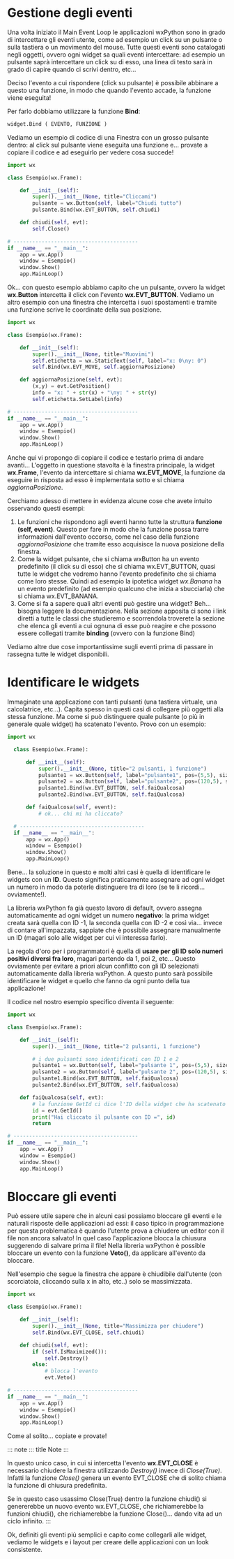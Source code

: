# Gestione degli eventi

Una volta iniziato il Main Event Loop le applicazioni wxPython sono in
grado di intercettare gli eventi utente, come ad esempio un click su un
pulsante o sulla tastiera o un movimento del mouse. Tutte questi eventi
sono catalogati negli oggetti, ovvero ogni widget sa quali eventi
intercettare: ad esempio un pulsante saprà intercettare un click su di
esso, una linea di testo sarà in grado di capire quando ci scrivi
dentro, etc\...

Deciso l\'evento a cui rispondere (click su pulsante) è possibile
abbinare a questo una funzione, in modo che quando l\'evento accade, la
funzione viene eseguita!

Per farlo dobbiamo utilizzare la funzione **Bind**:

``` python
widget.Bind ( EVENTO, FUNZIONE )
```

Vediamo un esempio di codice di una Finestra con un grosso pulsante
dentro: al click sul pulsante viene eseguita una funzione e\... provate
a copiare il codice e ad eseguirlo per vedere cosa succede!

``` python
import wx

class Esempio(wx.Frame):

    def __init__(self):
        super().__init__(None, title="Cliccami")
        pulsante = wx.Button(self, label="Chiudi tutto")
        pulsante.Bind(wx.EVT_BUTTON, self.chiudi)

    def chiudi(self, evt):
        self.Close()

# ----------------------------------------
if __name__ == "__main__":
    app = wx.App()
    window = Esempio()
    window.Show()
    app.MainLoop()
```

Ok\... con questo esempio abbiamo capito che un pulsante, ovvero la
widget **wx.Button** intercetta il click con l\'evento
**wx.EVT_BUTTON**. Vediamo un altro esempio con una finestra che
intercetta i suoi spostamenti e tramite una funzione scrive le
coordinate della sua posizione.

``` python
import wx

class Esempio(wx.Frame):

    def __init__(self):
        super().__init__(None, title="Muovimi")
        self.etichetta = wx.StaticText(self, label="x: 0\ny: 0")
        self.Bind(wx.EVT_MOVE, self.aggiornaPosizione)

    def aggiornaPosizione(self, evt):
        (x,y) = evt.GetPosition()
        info = "x: " + str(x) + "\ny: " + str(y)
        self.etichetta.SetLabel(info)

# ----------------------------------------
if __name__ == "__main__":
    app = wx.App()
    window = Esempio()
    window.Show()
    app.MainLoop()
```

Anche qui vi propongo di copiare il codice e testarlo prima di andare
avanti\... L\'oggetto in questione stavolta è la finestra principale, la
widget **wx.Frame**, l\'evento da intercettare si chiama
**wx.EVT_MOVE**, la funzione da eseguire in risposta ad esso è
implementata sotto e si chiama *aggiornaPosizione*.

Cerchiamo adesso di mettere in evidenza alcune cose che avete intuito
osservando questi esempi:

1.  Le funzioni che rispondono agli eventi hanno tutte la struttura
    **funzione (self, event)**. Questo per fare in modo che la funzione
    possa trarre informazioni dall\'evento occorso, come nel caso della
    funzione *aggiornaPosizione* che tramite esso acquisisce la nuova
    posizione della finestra.
2.  Come la widget pulsante, che si chiama wxButton ha un evento
    predefinito (il click su di esso) che si chiama wx.EVT_BUTTON, quasi
    tutte le widget che vedremo hanno l\'evento predefinito che si
    chiama come loro stesse. Quindi ad esempio la ipotetica widget
    *wx.Banana* ha un evento predefinito (ad esempio qualcuno che inizia
    a sbucciarla) che si chiama wx.EVT_BANANA.
3.  Come si fa a sapere quali altri eventi può gestire una widget?
    Beh\... bisogna leggere la documentazione. Nella sezione apposita ci
    sono i link diretti a tutte le classi che studieremo e scorrendola
    troverete la sezione che elenca gli eventi a cui ognuna di esse può
    reagire e che possono essere collegati tramite **binding** (ovvero
    con la funzione Bind)

Vediamo altre due cose importantissime sugli eventi prima di passare in
rassegna tutte le widget disponibili.

# Identificare le widgets

Immaginate una applicazione con tanti pulsanti (una tastiera virtuale,
una calcolatrice, etc\...). Capita spesso in questi casi di collegare
più oggetti alla stessa funzione. Ma come si può distinguere quale
pulsante (o più in generale quale widget) ha scatenato l\'evento. Provo
con un esempio:

``` python
import wx

  class Esempio(wx.Frame):

      def __init__(self):
          super().__init__(None, title="2 pulsanti, 1 funzione")
          pulsante1 = wx.Button(self, label="pulsante1", pos=(5,5), size=(100,30))
          pulsante2 = wx.Button(self, label="pulsante2", pos=(120,5), size=(100,30))
          pulsante1.Bind(wx.EVT_BUTTON, self.faiQualcosa)
          pulsante2.Bind(wx.EVT_BUTTON, self.faiQualcosa)

      def faiQualcosa(self, event):
          # ok... chi mi ha cliccato?

  # ----------------------------------------
  if __name__ == "__main__":
      app = wx.App()
      window = Esempio()
      window.Show()
      app.MainLoop()
```

Bene\... la soluzione in questo e molti altri casi è quella di
identificare le widgets con un **ID**. Questo significa praticamente
assegnare ad ogni widget un numero in modo da poterle distinguere tra di
loro (se te li ricordi\... ovviamente!).

La libreria wxPython fa già questo lavoro di default, ovvero assegna
automaticamente ad ogni widget un numero **negativo**: la prima widget
creata sarà quella con ID -1, la seconda quella con ID -2 e così via\...
invece di contare all\'impazzata, sappiate che è possibile assegnare
manualmente un ID (magari solo alle widget per cui vi interessa farlo).

La regola d\'oro per i programmatori è quella di **usare per gli ID solo
numeri positivi diversi fra loro**, magari partendo da 1, poi 2, etc\...
Questo ovviamente per evitare a priori alcun conflitto con gli ID
selezionati automaticamente dalla libreria wxPython. A questo punto sarà
possibile identificare le widget e quello che fanno da ogni punto della
tua applicazione!

Il codice nel nostro esempio specifico diventa il seguente:

``` python
import wx

class Esempio(wx.Frame):

    def __init__(self):
        super().__init__(None, title="2 pulsanti, 1 funzione")

        # i due pulsanti sono identificati con ID 1 e 2
        pulsante1 = wx.Button(self, label="pulsante 1", pos=(5,5), size=(100,30), id=1)
        pulsante2 = wx.Button(self, label="pulsante 2", pos=(120,5), size=(100,30), id=2)
        pulsante1.Bind(wx.EVT_BUTTON, self.faiQualcosa)
        pulsante2.Bind(wx.EVT_BUTTON, self.faiQualcosa)

    def faiQualcosa(self, evt):
        # la funzione GetId ci dice l'ID della widget che ha scatenato l'evento
        id = evt.GetId()
        print("Hai cliccato il pulsante con ID =", id)
        return

# ----------------------------------------
if __name__ == "__main__":
    app = wx.App()
    window = Esempio()
    window.Show()
    app.MainLoop()
```

# Bloccare gli eventi

Può essere utile sapere che in alcuni casi possiamo bloccare gli eventi
e le naturali risposte delle applicazioni ad essi: il caso tipico in
programmazione per questa problematica è quando l\'utente prova a
chiudere un editor con il file non ancora salvato! In quel caso
l\'applicazione blocca la chiusura suggerendo di salvare prima il file!
Nella libreria wxPython è possible bloccare un evento con la funzione
**Veto()**, da applicare all\'evento da bloccare.

Nell\'esempio che segue la finestra che appare è chiudibile dall\'utente
(con scorciatoia, cliccando sulla x in alto, etc..) solo se
massimizzata.

``` python
import wx

class Esempio(wx.Frame):

    def __init__(self):
        super().__init__(None, title="Massimizza per chiudere")        
        self.Bind(wx.EVT_CLOSE, self.chiudi)

    def chiudi(self, evt):
        if (self.IsMaximized()):
            self.Destroy()
        else:
            # blocca l'evento
            evt.Veto()

# ----------------------------------------
if __name__ == "__main__":
    app = wx.App()
    window = Esempio()
    window.Show()
    app.MainLoop()
```

Come al solito\... copiate e provate!

::: note
::: title
Note
:::

In questo unico caso, in cui si intercetta l\'evento **wx.EVT_CLOSE** è
necessario chiudere la finestra utilizzando *Destroy()* invece di
*Close(True)*. Infatti la funzione *Close()* genera un evento EVT_CLOSE
che di solito chiama la funzione di chiusura predefinita.

Se in questo caso usassimo Close(True) dentro la funzione chiudi() si
genererebbe un nuovo evento wx.EVT_CLOSE, che richiamerebbe la funzioni
chiudi(), che richiamerebbe la funzione Close()\... dando vita ad un
ciclo infinito.
:::

Ok, definiti gli eventi più semplici e capito come collegarli alle
widget, vediamo le widgets e i layout per creare delle applicazioni con
un look consistente.
